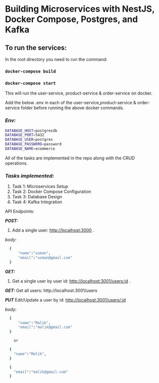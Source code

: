 #  Building Microservices with NestJS, Docker Compose, Postgres, and Kafka

## To run the services:

In the root directory you need to run the command:

### `docker-compose build`
### `docker-compose start`

This will run the user-service, product-service & order-service on docker.

Add the below .env in each of the user-service,product-service & order-service folder before running the above docker commands.
### ***Env:***
```bash
DATABASE_HOST=postgresdb
DATABASE_PORT=5432
DATABASE_USER=postgres
DATABASE_PASSWORD=password
DATABASE_NAME=ecommerce
```

All of the tasks are implemented in the repo along with the CRUD operations.

### ***Tasks implemented:***

1) Task 1: Microservices Setup
2) Task 2: Docker Compose Configuration
3) Task 3: Database Design
4) Task 4: Kafka Integration

API Endpoints:

**_POST:_**
1. Add a single user:
[http://localhost:3000](http://localhost:3001/users) .

_body:_
```bash
  {
      "name":"usman",
      "email":"usman@gmail.com"
  }
```

_**GET:**_
1. Get a single user by user id:
[http://localhost:3001/users:id](http://localhost:3001/users/:id) .

_**GET:**_
Get all users:
http://localhost:3001/users

_**PUT**_
Edit/Update a user by id:
[http://localhost:3001/users/:id](http://localhost:3001/users/:id)

_body:_
```bash
  {
      "name":"Malik",
      "email":"malik@gmail.com"
  }

    or

  {
    "name":"Malik",
  }

  {
    "email":"malik@gmail.com"
  }

```

